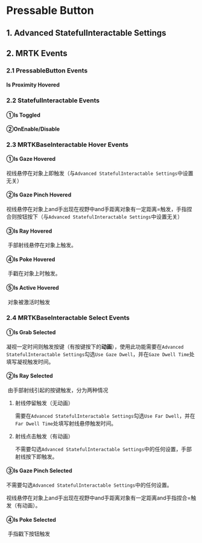 # Pressable Button



## 1. Advanced StatefulInteractable Settings







## 2. MRTK Events

### 2.1 PressableButton Events

#### Is Proximity Hovered



### 2.2 StatefulInteractable Events

#### ①Is Toggled

#### ②OnEnable/Disable



### 2.3 MRTKBaseInteractable Hover Events

#### ①Is Gaze Hovered

​	视线悬停在对象上即触发（与`Advanced StatefulInteractable Settings`中设置无关）

#### ②Is Gaze Pinch Hovered

​	视线悬停在对象上and手出现在视野中and手距离对象有一定距离=触发，手指捏合则按钮按下（与`Advanced StatefulInteractable Settings`中设置无关）

#### ③Is Ray Hovered

​	手部射线悬停在对象上触发。

#### ④Is Poke Hovered

​	手戳在对象上时触发。

#### ⑤Is Active Hovered

​	对象被激活时触发





### 2.4 MRTKBaseInteractable Select Events

#### ①Is Grab Selected

​	凝视一定时间则触发按键（有按键按下的**动画**），使用此功能需要在`Advanced StatefulInteractable Settings`勾选`Use Gaze Dwell`，并在`Gaze Dwell Time`处填写凝视触发时间。

#### ②Is Ray Selected

​	由手部射线引起的按键触发，分为两种情况

1. 射线停留触发（无动画）

   需要在`Advanced StatefulInteractable Settings`勾选`Use Far Dwell`，并在`Far Dwell Time`处填写射线悬停触发时间。

2. 射线点击触发（有动画）

   不需要勾选`Advanced StatefulInteractable Settings`中的任何设置，手部射线按下即触发。

#### ③Is Gaze Pinch Selected

​	不需要勾选`Advanced StatefulInteractable Settings`中的任何设置。

​	视线悬停在对象上and手出现在视野中and手距离对象有一定距离and手指捏合=触发（有动画）。

#### ④Is Poke Selected

​	手指戳下按钮触发

